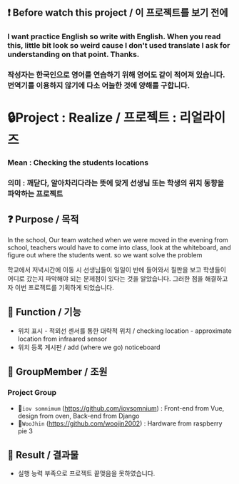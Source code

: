 ## ❗ Before watch this project / 이 프로젝트를 보기 전에
### I want practice English so write with English. When you read this, little bit look so weird cause I don't used translate I ask for understanding on that point. Thanks.
### 작성자는 한국인으로 영어를 연습하기 위해 영어도 같이 적어져 있습니다. 번역기를 이용하지 않기에 다소 어눌한 것에 양해를 구합니다.

# 🔒Project : Realize / 프로젝트 : 리얼라이즈
### Mean : Checking the students locations 
### 의미 : 깨닫다, 알아차리다라는 뜻에 맞게 선생님 또는 학생의 위치 동향을 파악하는 프로젝트

## ❓ Purpose / 목적
In the school, Our team watched when we were moved in the evening from school, teachers would have to come into class, look at the whiteboard, and figure out where the students went. so we want solve the problem

학교에서 저녁시간에 이동 시 선생님들이 일일이 반에 들어와서 칠판을 보고 학생들이 어디로 갔는지 파악해야 되는 문제점이 있다는 것을 알았습니다. 그러한 점을 해결하고자 이번 프로젝트를 기획하게 되었습니다. 
  

## 🎁 Function / 기능
- 위치 표시 - 적외선 센서를 통한 대략적 위치 / checking location - approximate location from infraared sensor
- 위치 등록 게시판 / add (where we go) noticeboard

## 👏 GroupMember / 조원
### Project Group
- 🧑`iov somnimum` (https://github.com/iovsomnium) : Front-end from Vue, design from oven, Back-end from Django
- 👩`WooJhin` (https://github.com/woojin2002) : Hardware from raspberry pie 3

## 🤔 Result / 결과물
- 실행 능력 부족으로 프로젝트 끝맺음을 못하였습니다.

